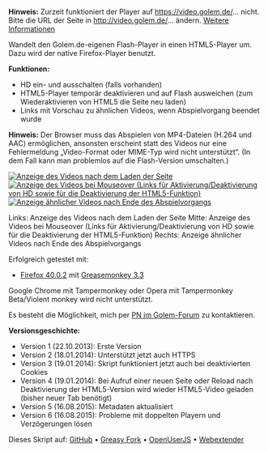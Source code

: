 **Hinweis:** Zurzeit funktioniert der Player auf https://video.golem.de/... nicht. Bitte die URL der Seite in http://video.golem.de/... ändern. [Weitere Informationen](https://openuserjs.org/scripts/tfr/HTML5-Video_f%C3%BCr_Golem.de/issues/Does_not_work)

Wandelt den Golem.de-eigenen Flash-Player in einen HTML5-Player um. Dazu wird der native Firefox-Player benutzt. 

**Funktionen:**
- HD ein- und ausschalten (falls vorhanden)
- HTML5-Player temporär deaktivieren und auf Flash ausweichen (zum Wiederaktivieren von HTML5 die Seite neu laden)
- Links mit Vorschau zu ähnlichen Videos, wenn Abspielvorgang beendet wurde

**Hinweis:** Der Browser muss das Abspielen von MP4-Dateien (H.264 und AAC) ermöglichen, ansonsten erscheint statt des Videos nur eine Fehlermeldung „Video-Format oder MIME-Typ wird nicht unterstützt“. (In dem Fall kann man problemlos auf die Flash-Version umschalten.)

[![Anzeige des Videos nach dem Laden der Seite](https://www.picflash.org/img/2014/05/18/TBlargeTCCEVQ.png "Anzeige des Videos nach dem Laden der Seite")](https://www.picflash.org/picture.php?key=TCCEVQ&action=show) [![Anzeige des Videos bei Mouseover (Links für Aktivierung/Deaktivierung von HD sowie für die Deaktivierung der HTML5-Funktion)](https://www.picflash.org/img/2014/05/18/TBlarge0YZ5GB.png "Anzeige des Videos bei Mouseover (Links für Aktivierung/Deaktivierung von HD sowie für die Deaktivierung der HTML5-Funktion)")](https://www.picflash.org/picture.php?key=0YZ5GB&action=show) [![Anzeige ähnlicher Videos nach Ende des Abspielvorgangs](https://www.picflash.org/img/2014/05/18/TBlargeK0GQU2.png "Anzeige ähnlicher Videos nach Ende des Abspielvorgangs")](https://www.picflash.org/picture.php?key=K0GQU2&action=show)

Links: Anzeige des Videos nach dem Laden der Seite
Mitte: Anzeige des Videos bei Mouseover (Links für Aktivierung/Deaktivierung von HD sowie für die Deaktivierung der HTML5-Funktion)
Rechts: Anzeige ähnlicher Videos nach Ende des Abspielvorgangs

Erfolgreich getestet mit:
- [Firefox 40.0.2](https://www.mozilla.org/firefox/new/) mit [Greasemonkey 3.3](https://addons.mozilla.org/firefox/addon/greasemonkey/)

Google Chrome mit Tampermonkey oder Opera mit Tampermonkey Beta/Violent monkey wird nicht unterstützt.

Es besteht die Möglichkeit, mich per [PN im Golem-Forum](http://forum.golem.de/pm.php?0,page=send,to_id=49624) zu kontaktieren.

**Versionsgeschichte:**
- Version 1 (22.10.2013): Erste Version
- Version 2 (18.01.2014): Unterstützt jetzt auch HTTPS
- Version 3 (19.01.2014): Skript funktioniert jetzt auch bei deaktivierten Cookies
- Version 4 (19.01.2014): Bei Aufruf einer neuen Seite oder Reload nach Deaktivierung der HTML5-Version wird wieder HTML5-Video geladen (bisher neuer Tab benötigt)
- Version 5 (16.08.2015): Metadaten aktualisiert
- Version 6 (16.08.2015): Probleme mit doppelten Playern und Verzögerungen lösen

Dieses Skript auf: [GitHub](https://github.com/t-fr/userscripts/tree/master/HTML5-Video%20f%C3%BCr%20Golem.de) • [Greasy Fork](https://greasyfork.org/scripts/1195-html5-video-f%C3%BCr-golem-de) • [OpenUserJS](https://openuserjs.org/scripts/tfr/HTML5-Video_f%C3%BCr_Golem.de) • [Webextender](http://www.webextender.net/scripts/show/180446.html)